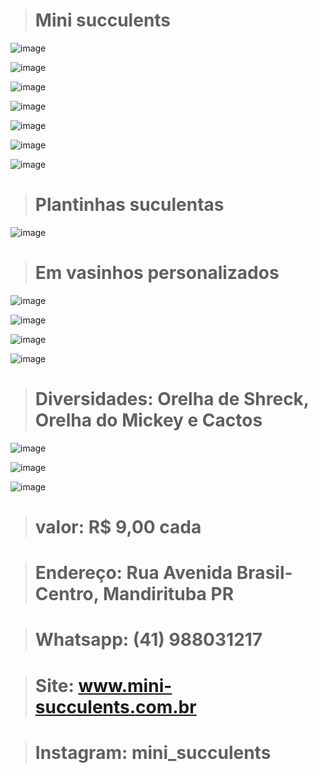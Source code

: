 > # Mini succulents

![image](https://user-images.githubusercontent.com/113630958/198358095-eca5a1c8-3e83-4527-9b95-3fd0715b3866.png)

![image](https://user-images.githubusercontent.com/113630958/198358221-6698e79b-cace-4189-8771-5a91a0bd4ae0.png)

![image](https://user-images.githubusercontent.com/113630958/198358387-9b6c9cb3-b17a-4e56-bb3c-d08221f0dca5.png)

![image](https://user-images.githubusercontent.com/113630958/198358453-51ee5438-3d93-4d09-a202-43a3e7e4fb8a.png)

![image](https://user-images.githubusercontent.com/113630958/198358547-6d1cbf1d-be4f-4f85-a4ac-7e6c989ab20f.png)

![image](https://user-images.githubusercontent.com/113630958/198358581-a5a1ace4-851b-4fa0-8d14-834ae474aabd.png)

![image](https://user-images.githubusercontent.com/113630958/198358655-eb64bb0f-774b-45a8-b40e-f9621d72d1fe.png)



> # Plantinhas suculentas

![image](https://user-images.githubusercontent.com/113630958/198358894-a19414c1-b26d-47e1-a4d0-a6008326e595.png)



 > # Em vasinhos personalizados

![image](https://user-images.githubusercontent.com/113630958/198359109-23a3ca82-9285-4003-a0c6-25fc88caf8d2.png)

![image](https://user-images.githubusercontent.com/113630958/198359151-7516adc1-cfcd-4a1e-af4d-d7bd288e2195.png)

![image](https://user-images.githubusercontent.com/113630958/198359247-63f33705-43dc-4a35-836b-a7b962eb08d5.png)

![image](https://user-images.githubusercontent.com/113630958/198359290-c7e6b58d-7aa0-437b-a997-850614bc8b94.png)



> # Diversidades: Orelha de Shreck, Orelha do Mickey e Cactos

![image](https://user-images.githubusercontent.com/113630958/198360404-32ce9191-75d0-43e0-9366-c8350b7b1d4b.png)

![image](https://user-images.githubusercontent.com/113630958/198360607-d6c92d00-d527-4515-a03e-2cb028eb8f0c.png)

![image](https://user-images.githubusercontent.com/113630958/198360667-4353411b-fafe-407a-88a4-3ef2233276f5.png)



> # valor: R$ 9,00 cada


> # Endereço: Rua Avenida Brasil-Centro, Mandirituba PR



> # Whatsapp: (41) 988031217



> # Site: www.mini-succulents.com.br



> # Instagram: mini_succulents

